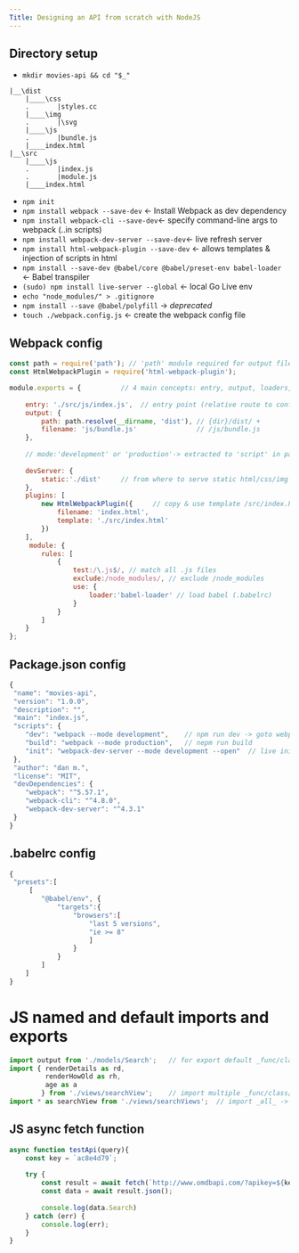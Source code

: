 ```yaml
---
Title: Designing an API from scratch with NodeJS
---
```


## Directory setup
- `mkdir movies-api && cd "$_"`
```shell
|__\dist
	|____\css
	.	  	|styles.cc
	|____\img
	.	  	|\svg
	|____\js
	.	  	|bundle.js
	|____index.html
|__\src
	|____\js
	.    	|index.js
	.	 	|module.js
	|____index.html
```
- `npm init`
- `npm install webpack --save-dev` <- Install Webpack as dev dependency
- `npm install webpack-cli --save-dev`<- specify command-line args to webpack (..in scripts)
- `npm install webpack-dev-server --save-dev`<- live refresh server
- `npm install html-webpack-plugin --save-dev` <- allows templates & injection of scripts in html
- `npm install --save-dev @babel/core @babel/preset-env babel-loader` <- Babel transpiler
- `(sudo) npm install live-server --global` <- local Go Live env
- `echo "node_modules/" > .gitignore`
- `npm install --save @babel/polyfill` -> _deprecated_
- `touch ./webpack.config.js` <- create the webpack config file

## Webpack config
```js
const path = require('path'); // 'path' module required for output file
const HtmlWebpackPlugin = require('html-webpack-plugin');

module.exports = {			// 4 main concepts: entry, output, loaders, plugins
	
	entry: './src/js/index.js',  // entry point (relative route to config file)
	output: {
		path: path.resolve(__dirname, 'dist'), // {dir}/dist/ +
		filename: 'js/bundle.js'			   // /js/bundle.js
	},
	
	// mode:'development' or 'production'-> extracted to 'script' in package.json
	
	devServer: {
		static:'./dist'		// from where to serve static html/css/img etc
	},
	plugins: [
		new HtmlWebpackPlugin({ 	// copy & use template /src/index.html into /dist/*
			filename: 'index.html',
			template: './src/index.html'
		})
 	],
	 module: {
 		rules: [
 			{
 				test:/\.js$/, // match all .js files
 				exclude:/node_modules/, // exclude /node_modules
 				use: {
 					loader:'babel-loader' // load babel (.babelrc)
 				}
 			}
 		]
 	} 
};
```

## Package.json config
```js
{
 "name": "movies-api",
 "version": "1.0.0",
 "description": "",
 "main": "index.js",
 "scripts": {
 	"dev": "webpack --mode development",	// npm run dev -> goto webpack config entry
 	"build": "webpack --mode production",	// nepm run build
 	"init": "webpack-dev-server --mode development --open"	// live init/start &-open browser
 },
 "author": "dan m.",
 "license": "MIT",
 "devDependencies": {
	"webpack": "^5.57.1",
 	"webpack-cli": "^4.8.0",
 	"webpack-dev-server": "^4.3.1"
 }
}
```

## .babelrc config
```js
{
 "presets":[
	 [
 		"@babel/env", {
 			"targets":{
 				"browsers":[
 					"last 5 versions",
 					"ie >= 8"
 					]
 				}
 			}
 		]
 	]
}
```

# JS named and default imports and exports
```js
import output from './models/Search';	// for export default _func/class/literal_
import { renderDetails as rd, 
		 renderHowOld as rh,
		 age as a
		} from './views/searchView';	// import multiple _func/class/literal_
import * as searchView from './views/searchViews';	// import _all_ -> use searchView.[dot]xx
```

## JS async fetch function
```js
async function testApi(query){
	const key = `ac8e4d79`;
	
	try {
		const result = await fetch(`http://www.omdbapi.com/?apikey=${key}&s=${query}`);
		const data = await result.json();
		
		console.log(data.Search)
	} catch (err) {
		console.log(err);
	}
}
```
